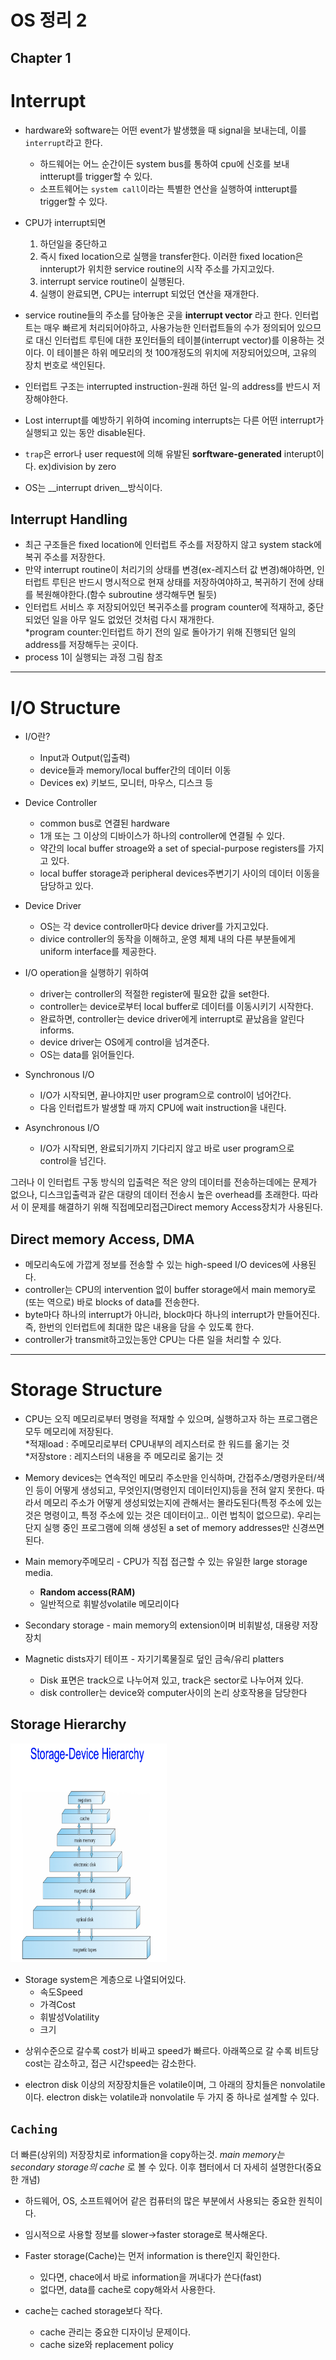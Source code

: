 OS 정리 2
========
Chapter 1
---------

# Interrupt

* hardware와 software는 어떤 event가 발생했을 때 signal을 보내는데, 이를 `interrupt`라고 한다.
    - 하드웨어는 어느 순간이든 system bus를 통하여 cpu에 신호를 보내 intterupt를 trigger할 수 있다.
    - 소프트웨어는 `system call`이라는 특별한 연산을 실행하여 intterupt를 trigger할 수 있다.

* CPU가 interrupt되면
    1. 하던일을 중단하고
    2. 즉시 fixed location으로 실행을 transfer한다. 이러한 fixed location은 innterupt가 위치한 service routine의 시작 주소를 가지고있다.
    3. interrupt service routine이 실행된다.
    4. 실행이 완료되면, CPU는 interrupt 되었던 연산을 재개한다.

* service routine들의 주소를 담아놓은 곳을 __interrupt vector__ 라고 한다. 인터럽트는 매우 빠르게 처리되어야하고, 사용가능한 인터럽트들의 수가 정의되어 있으므로 대신 인터럽트 루틴에 대한 포인터들의 테이블(interrupt vector)를 이용하는 것이다. 이 테이블은 하위 메모리의 첫 100개정도의 위치에 저장되어있으며, 고유의 장치 번호로 색인된다.

* 인터럽트 구조는 interrupted instruction-원래 하던 일-의 address를 반드시 저장해야한다.

* Lost interrupt를 예방하기 위하여 incoming interrupts는 다른 어떤 interrupt가 실행되고 있는 동안 disable된다.

* `trap`은 error나 user request에 의해 유발된 __sorftware-generated__ interupt이다. ex)division by zero

* OS는 __interrupt driven__방식이다.

## Interrupt Handling

- 최근 구조들은 fixed location에 인터럽트 주소를 저장하지 않고 system stack에 복귀 주소를 저장한다.
- 만약 interrupt routine이 처리기의 상태를 변경(ex-레지스터 값 변경)해야하면, 인터럽트 루틴은 반드시 명시적으로 현재 상태를 저장하여야하고, 복귀하기 전에 상태를 복원해야한다.(함수 subroutine 생각해두면 될듯)
- 인터럽트 서비스 후 저장되어있던 복귀주소를 program counter에 적재하고, 중단되었던 일을 아무 일도 없었던 것처럼 다시 재개한다.   
*program counter:인터럽트 하기 전의 일로 돌아가기 위해 진행되던 일의 address를 저장해두는 곳이다.
- process 1이 실행되는 과정 그림 참조

***

# I/O Structure

* I/O란?
    - Input과 Output(입출력)
    - device들과 memory/local buffer간의 데이터 이동
    - Devices ex) 키보드, 모니터, 마우스, 디스크 등

* Device Controller
    - common bus로 연결된 hardware
    - 1개 또는 그 이상의 디바이스가 하나의 controller에 연결될 수 있다.
    - 약간의 local buffer stroage와 a set of special-purpose registers를 가지고 있다.
    - local buffer storage과 peripheral devices주변기기 사이의 데이터 이동을 담당하고 있다.

* Device Driver
    - OS는 각 device controller마다 device driver를 가지고있다.
    - divice controller의 동작을 이해하고, 운영 체제 내의 다른 부분들에게 uniform interface를 제공한다.
    
* I/O operation을 실행하기 위하여
    - driver는 controller의 적절한 register에 필요한 값을 set한다.
    - controller는 device로부터 local buffer로 데이터를 이동시키기 시작한다.
    - 완료하면, controller는 device driver에게 interrupt로 끝났음을 알린다informs.
    - device driver는 OS에게 control을 넘겨준다.
    - OS는 data를 읽어들인다.
    
* Synchronous I/O
    - I/O가 시작되면, 끝나야지만 user program으로 control이 넘어간다.
    - 다음 인터럽트가 발생할 때 까지 CPU에 wait instruction을 내린다.

* Asynchronous I/O
    - I/O가 시작되면, 완료되기까지 기다리지 않고 바로 user program으로 control을 넘긴다.

그러나 이 인터럽트 구동 방식의 입출력은 적은 양의 데이터를 전송하는데에는 문제가 없으나, 디스크입출력과 같은 대량의 데이터 전송시 높은 overhead를 초래한다. 따라서 이 문제를 해결하기 위해 직접메모리접근Direct memory Access장치가 사용된다.

## Direct memory Access, DMA

- 메모리속도에 가깝게 정보를 전송할 수 있는 high-speed I/O devices에 사용된다.
- controller는 CPU의 intervention 없이 buffer storage에서 main memory로(또는 역으로) 바로 blocks of data를 전송한다.
- byte마다 하나의 interrupt가 아니라, block마다 하나의 interrupt가 만들어진다.즉, 한번의 인터럽트에 최대한 많은 내용을 담을 수 있도록 한다.
- controller가 transmit하고있는동안 CPU는 다른 일을 처리할 수 있다.

***

# Storage Structure

+ CPU는 오직 메모리로부터 명령을 적재할 수 있으며, 실행하고자 하는 프로그램은 모두 메모리에 저장된다.   
*적재load : 주메모리로부터 CPU내부의 레지스터로 한 워드를 옮기는 것   
*저장store : 레지스터의 내용을 주 메모리로 옮기는 것

+ Memory devices는 연속적인 메모리 주소만을 인식하며, 간접주소/명령카운터/색인 등이 어떻게 생성되고, 무엇인지(명령인지 데이터인지)등을 전혀 알지 못한다. 따라서 메모리 주소가 어떻게 생성되었는지에 관해서는 몰라도된다(특정 주소에 있는것은 명령이고, 특정 주소에 있는 것은 데이터이고.. 이런 법칙이 없으므로). 우리는 단지 실행 중인 프로그램에 의해 생성된 a set of memory addresses만 신경쓰면된다.

* Main memory주메모리 - CPU가 직접 접근할 수 있는 유일한 large storage media.
    - **Random access(RAM)**
    - 일반적으로 휘발성volatile 메모리이다

* Secondary storage - main memory의 extension이며 비휘발성, 대용량 저장장치

* Magnetic dists자기 테이프 - 자기기록물질로 덮인 금속/유리 platters
    - Disk 표면은 track으로 나누어져 있고, track은 sector로 나누어져 있다.
    - disk controller는 device와 computer사이의 논리 상호작용을 담당한다

## Storage Hierarchy

<img src="./img/storage_hierarchy.png" width="250px" height="350px">

* Storage system은 계층으로 나열되어있다.
    - 속도Speed
    - 가격Cost
    - 휘발성Volatility
    + 크기

+ 상위수준으로 갈수록 cost가 비싸고 speed가 빠르다. 아래쪽으로 갈 수록 비트당 cost는 감소하고, 접근 시간speed는 감소한다.

+ electron disk 이상의 저장장치들은 volatile이며, 그 아래의 장치들은 nonvolatile이다. electron disk는 volatile과 nonvolatile 두 가지 중 하나로 설계할 수 있다.

## `Caching`
더 빠른(상위의) 저장장치로 information을 copy하는것. _main memory는 secondary storage의 cache_ 로 볼 수 있다. 이후 챕터에서 더 자세히 설명한다(중요한 개념)

* 하드웨어, OS, 소프트웨어어 같은 컴퓨터의 많은 부분에서 사용되는 중요한 원칙이다.

* 임시적으로 사용할 정보를 slower->faster storage로 복사해온다.

* Faster storage(Cache)는 먼저 information is there인지 확인한다.
    - 있다면, chace에서 바로 information을 꺼내다가 쓴다(fast)
    - 없다면, data를 cache로 copy해와서 사용한다.
    
* cache는 cached storage보다 작다.
    - cache 관리는 중요한 디자이닝 문제이다.
    - cache size와 replacement policy
